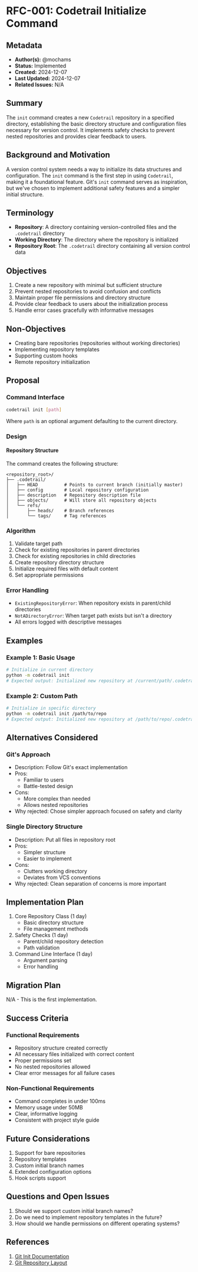 # RFC-001: Codetrail Initialize Command

## Metadata

- **Author(s):** @mochams
- **Status:** Implemented
- **Created:** 2024-12-07
- **Last Updated:** 2024-12-07
- **Related Issues:** N/A

## Summary

The `init` command creates a new `Codetrail` repository in a specified directory, establishing the basic directory structure and configuration files necessary for version control. It implements safety checks to prevent nested repositories and provides clear feedback to users.

## Background and Motivation

A version control system needs a way to initialize its data structures and configuration. The `init` command is the first step in using `Codetrail`, making it a foundational feature. Git's `init` command serves as inspiration, but we've chosen to implement additional safety features and a simpler initial structure.

## Terminology

- **Repository**: A directory containing version-controlled files and the `.codetrail` directory
- **Working Directory**: The directory where the repository is initialized
- **Repository Root**: The `.codetrail` directory containing all version control data

## Objectives

1. Create a new repository with minimal but sufficient structure
2. Prevent nested repositories to avoid confusion and conflicts
3. Maintain proper file permissions and directory structure
4. Provide clear feedback to users about the initialization process
5. Handle error cases gracefully with informative messages

## Non-Objectives

- Creating bare repositories (repositories without working directories)
- Implementing repository templates
- Supporting custom hooks
- Remote repository initialization

## Proposal

### Command Interface

```bash
codetrail init [path]
```

Where `path` is an optional argument defaulting to the current directory.

### Design

#### Repository Structure

The command creates the following structure:

```
<repository_root>/
├── .codetrail/
│   ├── HEAD          # Points to current branch (initially master)
│   ├── config        # Local repository configuration
│   ├── description   # Repository description file
│   ├── objects/      # Will store all repository objects
│   └── refs/
│       ├── heads/    # Branch references
│       └── tags/     # Tag references
```

### Algorithm

1. Validate target path
2. Check for existing repositories in parent directories
3. Check for existing repositories in child directories
4. Create repository directory structure
5. Initialize required files with default content
6. Set appropriate permissions

### Error Handling

- `ExistingRepositoryError`: When repository exists in parent/child directories
- `NotADirectoryError`: When target path exists but isn't a directory
- All errors logged with descriptive messages

## Examples

### Example 1: Basic Usage

```bash
# Initialize in current directory
python -m codetrail init
# Expected output: Initialized new repository at /current/path/.codetrail
```

### Example 2: Custom Path

```bash
# Initialize in specific directory
python -m codetrail init /path/to/repo
# Expected output: Initialized new repository at /path/to/repo/.codetrail
```

## Alternatives Considered

### Git's Approach

- Description: Follow Git's exact implementation
- Pros:
  - Familiar to users
  - Battle-tested design
- Cons:
  - More complex than needed
  - Allows nested repositories
- Why rejected: Chose simpler approach focused on safety and clarity

### Single Directory Structure

- Description: Put all files in repository root
- Pros:
  - Simpler structure
  - Easier to implement
- Cons:
  - Clutters working directory
  - Deviates from VCS conventions
- Why rejected: Clean separation of concerns is more important

## Implementation Plan

1. Core Repository Class (1 day)
   - Basic directory structure
   - File management methods
2. Safety Checks (1 day)
   - Parent/child repository detection
   - Path validation
3. Command Line Interface (1 day)
   - Argument parsing
   - Error handling

## Migration Plan

N/A - This is the first implementation.

## Success Criteria

### Functional Requirements

- Repository structure created correctly
- All necessary files initialized with correct content
- Proper permissions set
- No nested repositories allowed
- Clear error messages for all failure cases

### Non-Functional Requirements

- Command completes in under 100ms
- Memory usage under 50MB
- Clear, informative logging
- Consistent with project style guide

## Future Considerations

1. Support for bare repositories
2. Repository templates
3. Custom initial branch names
4. Extended configuration options
5. Hook scripts support

## Questions and Open Issues

1. Should we support custom initial branch names?
2. Do we need to implement repository templates in the future?
3. How should we handle permissions on different operating systems?

## References

1. [Git Init Documentation](https://git-scm.com/docs/git-init)
2. [Git Repository Layout](https://git-scm.com/docs/gitrepository-layout)
